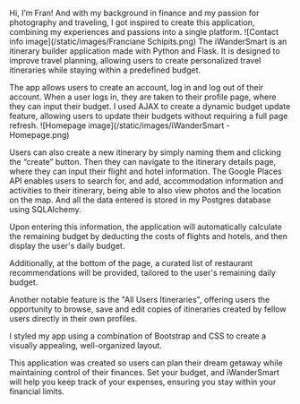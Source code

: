 Hi, I’m Fran! And with my background in finance and my passion for photography and traveling, I got inspired to create this application, combining my experiences and passions into a single platform.
![Contact info image](/static/images/Franciane Schipits.png)
The iWanderSmart is an itinerary builder application made with Python and Flask. It is designed to improve travel planning, allowing users to create personalized travel itineraries while staying within a predefined budget.

The app allows users to create an account, log in and log out of their account. When a user logs in, they are taken to their profile page, where they can input their budget. I used AJAX to create a dynamic budget update feature, allowing users to update their budgets without requiring a full page refresh.
![Homepage image](/static/images/iWanderSmart - Homepage.png)

Users can also create a new itinerary by simply naming them and clicking the “create” button. Then they can navigate to the itinerary details page, where they can input their flight  and hotel information. The Google Places API enables users to search for, and add, accommodation information and activities to their itinerary, being able to also view photos and the location on the map. And all the data entered is stored in my Postgres database using SQLAlchemy.

Upon entering this information, the application will automatically calculate the remaining budget by deducting the costs of flights and hotels, and then display the user's daily budget. 

Additionally, at the bottom of the page, a curated list of restaurant recommendations will be provided, tailored to the user's remaining daily budget.

Another notable feature is the "All Users Itineraries", offering users the opportunity to browse, save and edit copies of itineraries created by fellow users directly in their own profiles.

I styled my app using a combination of Bootstrap and CSS to create a visually appealing, well-organized layout.

This application was created so users can plan their dream getaway while maintaining control of their finances. Set your budget, and iWanderSmart will help you keep track of your expenses, ensuring you stay within your financial limits.
 